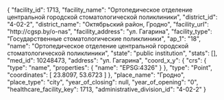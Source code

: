 {
    "facility_id": 1713,
    "facility_name": "Ортопедическое отделение центральной городской стоматологической поликлиники",
    "district_id": "4-02-2",
    "district_name": "Октябрьский район, Гродно",
    "facility_url": "http:\/\/cgsp.by\/o-nas",
    "facility_address": "ул. Гагарина",
    "facility_type": "Государственные стоматологические поликлиники",
    "ap_1": "18",
    "name": "Ортопедическое отделение центральной городской стоматологической поликлиники",
    "state": "public institution",
    "stats": [],
    "med_id": 10248473,
    "address": "ул. Гагарина",
    "coord_x_y": {
        "crs": {
            "type": "name",
            "properties": {
                "name": "EPSG:4326"
            }
        },
        "type": "Point",
        "coordinates": [
            23.8097,
            53.6723
        ]
    },
    "place_name": "Гродно",
    "place_type": "city",
    "year_of_closing": null,
    "year_of_opening": "0",
    "healthcare_facility_key": 1713,
    "administrative_division_id": "4-02-2"
}